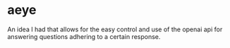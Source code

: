 # aeye
An idea I had that allows for the easy control and use of the openai api for answering questions adhering to a certain response. 
